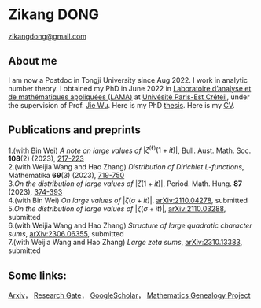 # Zikang DONG

zikangdong@gmail.com

## About me
I am now a Postdoc in Tongji University since Aug 2022. I work in analytic number theory. I obtained my PhD in June 2022 in [Laboratoire d’analyse et de mathématiques appliquées (LAMA)](https://lama.u-pem.fr/) at [Univésité Paris-Est Créteil](https://www.u-pec.fr/), under the supervision of Prof. [Jie Wu](https://lama.u-pem.fr/membres/wu.jie). Here is my PhD [thesis](https://hal.science/tel-04284187v1). Here is my [CV](https://github.com/zikangdong/zikangdong.github.io/blob/gh-pages/CV-en.pdf).

 
## Publications and preprints
1.(with Bin Wei) *A note on large values of* $|\zeta^{(\ell)}(1+it)|$, Bull. Aust. Math. Soc. **108**(2) (2023), [217-223](https://doi.org/10.1017/S0004972722001605)   
2.(with Weijia Wang and Hao Zhang) *Distribution of Dirichlet L-functions*,  Mathematika **69**(3) (2023), [719-750](https://doi.org/10.1112/mtk.12205)    
3.*On the distribution of large values of* $|\zeta(1+it)|$, Period. Math. Hung. **87** (2023), [374-393](https://doi.org/10.1007/s10998-023-00522-9)  
4.(with Bin Wei) *On large values of* $|\zeta(\sigma+it)|$, [arXiv:2110.04278](https://arxiv.org/abs/2110.04278), submitted   
5.*On the distribution of large values of* $|\zeta(\sigma+it)|$, [arXiv:2110.03288](https://arxiv.org/abs/2110.03288), submitted  
6.(with Weijia Wang and Hao Zhang) *Structure of large quadratic character sums*, [arXiv:2306.06355](https://arxiv.org/abs/2306.06355),  submitted  
7.(with Weijia Wang and Hao Zhang) *Large zeta sums*, [arXiv:2310.13383](https://arxiv.org/abs/2310.13383), submitted  



## Some links: 
[Arxiv](https://arxiv.org/search/?query=zikang+dong&searchtype=all&abstracts=show&order=-announced_date_first&size=50)， [Research Gate](https://www.researchgate.net/profile/Zikang-Dong)， [GoogleScholar](https://scholar.google.com/citations?hl=zh-CN&user=HSSpfrEAAAAJ)， [Mathematics Genealogy Project](https://www.mathgenealogy.org/id.php?id=294426)
